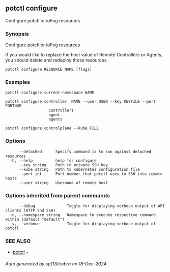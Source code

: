 ## potctl configure

Configure potctl or ioFog resources

### Synopsis

Configure potctl or ioFog resources

If you would like to replace the host value of Remote Controllers or Agents, you should delete and redeploy those resources.

```
potctl configure RESOURCE NAME [flags]
```

### Examples

```
potctl configure current-namespace NAME

potctl configure controller  NAME --user USER --key KEYFILE --port PORTNUM
                   controllers
                   agent
                   agents

potctl configure controlplane --kube FILE
```

### Options

```
      --detached      Specify command is to run against detached resources
  -h, --help          help for configure
      --key string    Path to private SSH key
      --kube string   Path to Kubernetes configuration file
      --port int      Port number that potctl uses to SSH into remote hosts
      --user string   Username of remote host
```

### Options inherited from parent commands

```
      --debug              Toggle for displaying verbose output of API clients (HTTP and SSH)
  -n, --namespace string   Namespace to execute respective command within (default "default")
  -v, --verbose            Toggle for displaying verbose output of potctl
```

### SEE ALSO

* [potctl](potctl.md)	 - 

###### Auto generated by spf13/cobra on 18-Dec-2024
